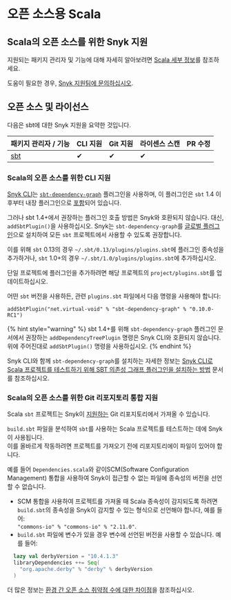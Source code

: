 # 오픈 소스용 Scala

## Scala의 오픈 소스를 위한 Snyk 지원

지원되는 패키지 관리자 및 기능에 대해 자세히 알아보려면 [Scala 세부 정보](./)를 참조하세요.

도움이 필요한 경우, [Snyk 지원팀에 문의하십시오](https://support.snyk.io).

## 오픈 소스 및 라이선스

다음은 sbt에 대한 Snyk 지원을 요약한 것입니다.

| 패키지 관리자 / 기능              | CLI 지원 | Git 지원 | 라이센스 스캔 | PR 수정 |
| --------------------------------- | ----------- | ----------- | ---------------- | ------- |
| [sbt](https://www.scala-sbt.org/) | ✔︎          | ✔︎          | ✔︎               |         |

### Scala의 오픈 소스를 위한 CLI 지원

[Snyk CLI](../../snyk-cli/)는 [`sbt-dependency-graph`](https://github.com/sbt/sbt-dependency-graph) 플러그인을 사용하며, 이 플러그인은 `sbt` 1.4 이후부터 내장 플러그인으로 [포함](https://www.scala-sbt.org/1.x/docs/Combined+Pages.html#sbt-dependency-graph+is+in-sourced)되어 있습니다.

그러나 sbt 1.4+에서 권장하는 플러그인 호출 방법은 Snyk와 호환되지 않습니다. 대신, `addSbtPlugin()`을 사용하십시오. Snyk는 `sbt-dependency-graph`를 [글로벌 플러그인](https://www.scala-sbt.org/1.x/docs/Using-Plugins.html#Global+plugins)으로 설치하여 모든 `sbt` 프로젝트에서 사용할 수 있도록 권장합니다.

이를 위해 `sbt` 0.13의 경우 `~/.sbt/0.13/plugins/plugins.sbt`에 플러그인 종속성을 추가하거나, `sbt` 1.0+의 경우 `~/.sbt/1.0/plugins/plugins.sbt`에 추가하십시오.

단일 프로젝트에 플러그인을 추가하려면 해당 프로젝트의 `project/plugins.sbt`를 업데이트하십시오.

어떤 `sbt` 버전을 사용하든, 관련 `plugins.sbt` 파일에서 다음 명령을 사용해야 합니다:

`addSbtPlugin("net.virtual-void" % "sbt-dependency-graph" % "0.10.0-RC1")`

{% hint style="warning" %}
sbt 1.4+를 위해 `sbt-dependency-graph` 플러그인 문서에서 권장하는 `addDependencyTreePlugin` 명령은 Snyk CLI와 호환되지 않습니다. 위에 주어진대로 `addSbtPlugin()` 명령을 사용하십시오.
{% endhint %}

Snyk CLI와 함께 `sbt-dependency-graph`를 설치하는 자세한 정보는 [Snyk CLI로 Scala 프로젝트를 테스트하기 위해 SBT 의존성 그래프 플러그인을 설치하는 방법](https://support.snyk.io/s/article/How-to-install-the-SBT-dependency-graph-plugin-to-test-Scala-projects-with-Snyk-CLI) 문서를 참조하십시오.

### Scala의 오픈 소스를 위한 Git 리포지토리 통합 지원

Scala `sbt` 프로젝트는 Snyk이 [지원하는](../../scm-ide-and-ci-cd-integrations/snyk-scm-integrations/) Git 리포지토리에서 가져올 수 있습니다.

`build.sbt` 파일을 분석하여 `sbt`를 사용하는 Scala 프로젝트를 테스트하는 데에 Snyk이 사용됩니다.\
이를 올바르게 작동하려면 프로젝트를 가져오기 전에 리포지토리에이 파일이 있어야 합니다.

예를 들어 `Dependencies.scala`와 같이SCM(Software Configuration Management) 통합을 사용하여 Snyk이 접근할 수 없는 파일에 종속성의 버전을 선언할 수 없습니다.

* SCM 통합을 사용하여 프로젝트를 가져올 때 Scala 종속성이 감지되도록 하려면 `build.sbt`의 종속성을 Snyk이 감지할 수 있는 형식으로 선언해야 합니다, 예를 들어:\
  `"commons-io" % "commons-io" % "2.11.0"`.
* `build.sbt` 파일에 변수가 있을 경우 변수에 선언된 버전을 사용할 수 있습니다. 예를 들어:

```scala
  lazy val derbyVersion = "10.4.1.3"
  libraryDependencies ++= Seq(
    "org.apache.derby" % "derby" % derbyVersion
  ) 
```

더 많은 정보는 [환경 간 오픈 소스 취약점 수에 대한 차이점](../../scan-with-snyk/snyk-open-source/manage-vulnerabilities/differences-in-open-source-vulnerability-counts-across-environments.md)을 참조하십시오.